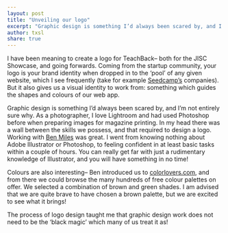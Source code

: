 ```yaml
---
layout: post
title: "Unveiling our logo"
excerpt: "Graphic design is something I’d always been scared by, and I’m not entirely sure why."
author: txsl
share: true
---
```


I have been meaning to create a logo for TeachBack– both for the JISC Showcase, and going forwards. Coming from the startup community, your logo is your brand identity when dropped in to the ‘pool’ of any given website, which I see frequently (take for example [Seedcamp’s](http://seedcamp.com/companies/) companies). But it also gives us a visual identity to work from: something which guides the shapes and colours of our web app.

Graphic design is something I’d always been scared by, and I’m not entirely sure why. As a photographer, I love Lightroom and had used Photoshop before when preparing images for magazine printing. In my head there was a wall between the skills we possess, and that required to design a logo. Working with [Ben Miles](http://www.benmil.es) was great. I went from knowing nothing about Adobe Illustrator or Photoshop, to feeling confident in at least basic tasks within a couple of hours. You can really get far with just a rudimentary knowledge of Illustrator, and you will have something in no time!

Colours are also interesting– Ben introduced us to [colorlovers.com](http://www.colourlovers.com), and from there we could browse the many hundreds of free colour palettes on offer. We selected a combination of brown and green shades. I am advised that we are quite brave to have chosen a brown palette, but we are excited to see what it brings!

The process of logo design taught me that graphic design work does not need to be the ‘black magic’ which many of us treat it as!